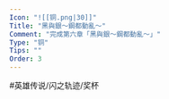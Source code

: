 ```yaml
---
Icon: "![[铜.png|30]]"
Title: "黑與銀～鋼都動亂～"
Comment: "完成第六章「黑與銀～鋼都動亂～」"
Type: "铜"
Tips: ""
Order: 3
---
```


#英雄传说/闪之轨迹/奖杯 